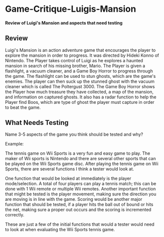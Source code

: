 # Game-Critique-Luigis-Mansion
#### Review of Luigi's Mansion and aspects that need testing

## Review

Luigi's Mansion is an action adventure game that encourages the player to explore the mansion in order to progress. It was directed by Hideki Konno of Nintendo. The Player takes control of Luigi as he explores a haunted mansion in search of his missing brother, Mario. The Player is given a flashlight, a vacuum cleaner, and a Game Boy Horror to progress through the game. The flashlight can be used to stun ghosts, which are the game's enemies. The player can then suck up the stunned ghost with the vacuum cleaner which is called The Poltergust 3000. The Game Boy Horror shows the Player how much treasure they have collected, a map of the mansion, and information on captured ghosts. It also has a radar function to help the Player find Boos, which are type of ghost the player must capture in order to beat the game.

## What Needs Testing

Name 3-5 aspects of the game you think should be tested and why?

Example: 

The tennis game on Wii Sports is a very fun and easy game to play. The maker of Wii sports is Nintendo and there are several other sports that can be played on the Wii Sports game disc. After playing the tennis game on Wii Sports, there are several functions I think a tester would look at.

One function that would be looked at immediately is the player mode/selection. A total of four players can play a tennis match; this can be done with 1 Wii remote or multiple Wii remotes. Another important function that might be tested is the player movement, making sure the direction you are moving is in line with the game.  Scoring would be another major function that should be tested, if a player hits the ball out of bound or hits the net, making sure a proper out occurs and the scoring is incremented correctly.

These are just a few of the initial functions that would a tester would need to look at when evaluating the Wii Sports tennis game. 
